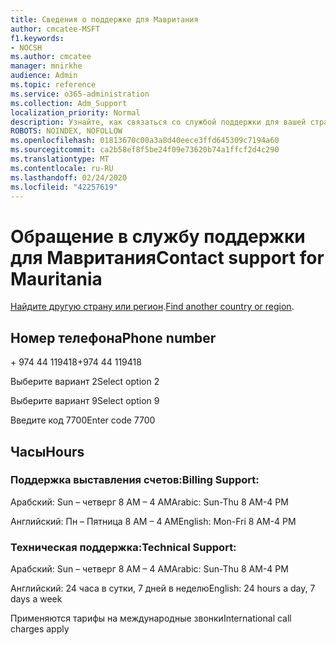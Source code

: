 ```yaml
---
title: Сведения о поддержке для Мавритания
author: cmcatee-MSFT
f1.keywords:
- NOCSH
ms.author: cmcatee
manager: mnirkhe
audience: Admin
ms.topic: reference
ms.service: o365-administration
ms.collection: Adm_Support
localization_priority: Normal
description: Узнайте, как связаться со службой поддержки для вашей страны или региона.
ROBOTS: NOINDEX, NOFOLLOW
ms.openlocfilehash: 01813670c00a3a8d40eece3ffd645309c7194a60
ms.sourcegitcommit: ca2b58ef8f5be24f09e73620b74a1ffcf2d4c290
ms.translationtype: MT
ms.contentlocale: ru-RU
ms.lasthandoff: 02/24/2020
ms.locfileid: "42257619"
---
```

# <a name="contact-support-for-mauritania"></a><span data-ttu-id="4f6f6-103">Обращение в службу поддержки для Мавритания</span><span class="sxs-lookup"><span data-stu-id="4f6f6-103">Contact support for Mauritania</span></span>

<span data-ttu-id="4f6f6-104">[Найдите другую страну или регион](../contact-support-for-business-products.md).</span><span class="sxs-lookup"><span data-stu-id="4f6f6-104">[Find another country or region](../contact-support-for-business-products.md).</span></span>

## <a name="phone-number"></a><span data-ttu-id="4f6f6-105">Номер телефона</span><span class="sxs-lookup"><span data-stu-id="4f6f6-105">Phone number</span></span>
<span data-ttu-id="4f6f6-106">+ 974 44 119418</span><span class="sxs-lookup"><span data-stu-id="4f6f6-106">+974 44 119418</span></span>

<span data-ttu-id="4f6f6-107">Выберите вариант 2</span><span class="sxs-lookup"><span data-stu-id="4f6f6-107">Select option 2</span></span>

<span data-ttu-id="4f6f6-108">Выберите вариант 9</span><span class="sxs-lookup"><span data-stu-id="4f6f6-108">Select option 9</span></span>

<span data-ttu-id="4f6f6-109">Введите код 7700</span><span class="sxs-lookup"><span data-stu-id="4f6f6-109">Enter code 7700</span></span>

## <a name="hours"></a><span data-ttu-id="4f6f6-110">Часы</span><span class="sxs-lookup"><span data-stu-id="4f6f6-110">Hours</span></span>
### <a name="billing-support"></a><span data-ttu-id="4f6f6-111">Поддержка выставления счетов:</span><span class="sxs-lookup"><span data-stu-id="4f6f6-111">Billing Support:</span></span>

<span data-ttu-id="4f6f6-112">Арабский: Sun – четверг 8 AM – 4 AM</span><span class="sxs-lookup"><span data-stu-id="4f6f6-112">Arabic: Sun-Thu 8 AM-4 PM</span></span>

<span data-ttu-id="4f6f6-113">Английский: Пн – Пятница 8 AM – 4 AM</span><span class="sxs-lookup"><span data-stu-id="4f6f6-113">English: Mon-Fri 8 AM-4 PM</span></span>

### <a name="technical-support"></a><span data-ttu-id="4f6f6-114">Техническая поддержка:</span><span class="sxs-lookup"><span data-stu-id="4f6f6-114">Technical Support:</span></span>

<span data-ttu-id="4f6f6-115">Арабский: Sun – четверг 8 AM – 4 AM</span><span class="sxs-lookup"><span data-stu-id="4f6f6-115">Arabic: Sun-Thu 8 AM-4 PM</span></span>

<span data-ttu-id="4f6f6-116">Английский: 24 часа в сутки, 7 дней в неделю</span><span class="sxs-lookup"><span data-stu-id="4f6f6-116">English: 24 hours a day, 7 days a week</span></span>

<span data-ttu-id="4f6f6-117">Применяются тарифы на международные звонки</span><span class="sxs-lookup"><span data-stu-id="4f6f6-117">International call charges apply</span></span>
